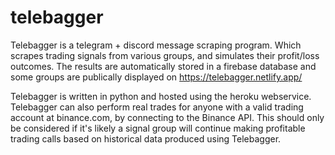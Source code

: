 # telebagger
Telebagger is a telegram + discord message scraping program. Which scrapes trading signals from various groups, and simulates their profit/loss outcomes.
The results are automatically stored in a firebase database and some groups are publically displayed on https://telebagger.netlify.app/

Telebagger is written in python and hosted using the heroku webservice.
Telebagger can also perform real trades for anyone with a valid trading account at binance.com, by connecting to the Binance API.
This should only be considered if it's likely a signal group will continue making profitable trading calls based on historical data produced using Telebagger.
